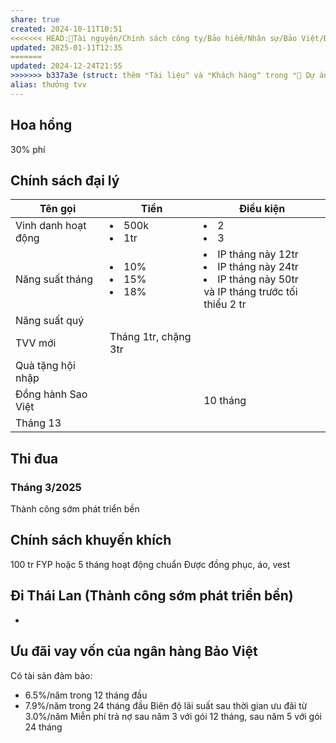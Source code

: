 ```yaml
---
share: true
created: 2024-10-11T10:51
<<<<<<< HEAD:📜Tài nguyên/Chính sách công ty/Bảo hiểm/Nhân sự/Bảo Việt/Đại lý/Đại lý.md
updated: 2025-01-11T12:35
=======
updated: 2024-12-24T21:55
>>>>>>> b337a3e (struct: thêm ❝Tài liệu❞ và ❝Khách hàng❞ trong ❝📐 Dự án/Giúp nhau thoát nợ/❞):📜Tài nguyên/Chính sách công ty/Bảo hiểm/Nhân sự/Bảo Việt/Đại lý.md
alias: thưởng tvv
---
```

## Hoa hồng
30% phí

## Chính sách đại lý 
| Tên gọi             | Tiền                                 | Điều  kiện                                                                                                      |
| ------------------- | ------------------------------------ | --------------------------------------------------------------------------------------------------------------- |
| Vinh danh hoạt động | <li>500k</li><li>1tr</li>            | <li>2</li><li>3</li>                                                                                            |
| Năng suất tháng     | <li>10%</li><li>15%</li><li>18%</li> | <li>IP tháng này 12tr</li><li>IP tháng này 24tr</li><li>IP tháng này 50tr</li> và IP tháng trước tối thiểu 2 tr |
| Năng suất quý       |                                      |                                                                                                                 |
| TVV mới             | Tháng 1tr, chặng 3tr                 |                                                                                                                 |
| Quà tặng hội nhập   |                                      |                                                                                                                 |
| Đồng hành Sao Việt  |                                      | 10 tháng                                                                                                        |
| Tháng 13            |                                      |                                                                                                                 |

## Thi đua
### Tháng 3/2025
Thành công sớm phát triển bền
## Chính sách khuyến khích
100 tr FYP hoặc 5 tháng hoạt động chuẩn
Được đồng phục, áo, vest

## Đi Thái Lan (Thành công sớm phát triển bền)
- 
## Ưu đãi vay vốn của ngân hàng Bảo Việt 
Có tài sản đảm bảo:
- 6.5%/năm trong 12 tháng đầu
- 7.9%/năm trong 24 tháng đầu
Biên độ lãi suất sau thời gian ưu đãi từ 3.0%/năm
Miễn phí trả nợ sau năm 3 với gói 12 tháng, sau năm 5 với gói 24 tháng